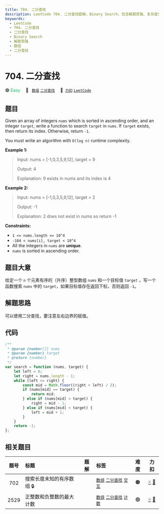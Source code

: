 ```yaml
---
title: 704. 二分查找
description: LeetCode 704. 二分查找题解，Binary Search，包含解题思路、复杂度分析以及完整的 JavaScript 代码实现。
keywords:
  - LeetCode
  - 704. 二分查找
  - 二分查找
  - Binary Search
  - 解题思路
  - 数组
  - 二分查找
---
```


# 704. 二分查找

🟢 <font color=#15bd66>Easy</font>&emsp; 🔖&ensp; [`数组`](/tag/array.md) [`二分查找`](/tag/binary-search.md)&emsp; 🔗&ensp;[`力扣`](https://leetcode.cn/problems/binary-search) [`LeetCode`](https://leetcode.com/problems/binary-search)

## 题目

Given an array of integers `nums` which is sorted in ascending order, and an
integer `target`, write a function to search `target` in `nums`. If `target`
exists, then return its index. Otherwise, return `-1`.

You must write an algorithm with `O(log n)` runtime complexity.

**Example 1:**

> Input: nums = [-1,0,3,5,9,12], target = 9
>
> Output: 4
>
> Explanation: 9 exists in nums and its index is 4

**Example 2:**

> Input: nums = [-1,0,3,5,9,12], target = 2
>
> Output: -1
>
> Explanation: 2 does not exist in nums so return -1

**Constraints:**

- `1 <= nums.length <= 10^4`
- `-104 < nums[i], target < 10^4`
- All the integers in `nums` are **unique**.
- `nums` is sorted in ascending order.

## 题目大意

给定一个 `n` 个元素有序的（升序）整型数组 `nums` 和一个目标值 `target` ，写一个函数搜索 `nums` 中的 `target`，如果目标值存在返回下标，否则返回 `-1`。

## 解题思路

可以使用二分查找，要注意左右边界的赋值。

## 代码

```javascript
/**
 * @param {number[]} nums
 * @param {number} target
 * @return {number}
 */
var search = function (nums, target) {
	let left = 0;
	let right = nums.length - 1;
	while (left <= right) {
		const mid = Math.floor((right + left) / 2);
		if (nums[mid] == target) {
			return mid;
		} else if (nums[mid] > target) {
			right = mid - 1;
		} else if (nums[mid] < target) {
			left = mid + 1;
		}
	}
	return -1;
};
```

## 相关题目

<!-- prettier-ignore -->
| 题号 | 标题 | 题解 | 标签 | 难度 | 力扣 |
| :------: | :------ | :------: | :------ | :------: | :------: |
| 702 | 搜索长度未知的有序数组 🔒 |  |  [`数组`](/tag/array.md) [`二分查找`](/tag/binary-search.md) [`交互`](/tag/interactive.md) | 🟠 | [🀄️](https://leetcode.cn/problems/search-in-a-sorted-array-of-unknown-size) [🔗](https://leetcode.com/problems/search-in-a-sorted-array-of-unknown-size) |
| 2529 | 正整数和负整数的最大计数 |  |  [`数组`](/tag/array.md) [`二分查找`](/tag/binary-search.md) [`计数`](/tag/counting.md) | 🟢 | [🀄️](https://leetcode.cn/problems/maximum-count-of-positive-integer-and-negative-integer) [🔗](https://leetcode.com/problems/maximum-count-of-positive-integer-and-negative-integer) |
